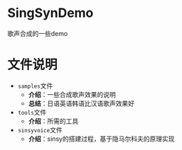 # SingSynDemo
歌声合成的一些demo

# 文件说明
+ `samples`文件
    + **介绍**：一些合成歌声效果的说明
    + **总结**：日语英语韩语比汉语歌声效果好
+ `tools`文件
    + **介绍**：所需的工具
+ `sinsyvoice`文件
    + **介绍**：sinsy的搭建过程，基于隐马尔科夫的原理实现
